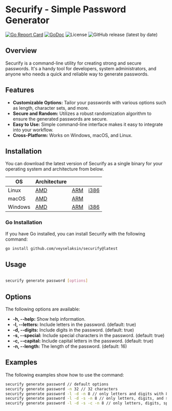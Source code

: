 # Securify - Simple Password Generator

[![Go Report Card](https://goreportcard.com/badge/github.com/veyselaksin/securify)](https://goreportcard.com/report/github.com/veyselaksin/securify)
[![GoDoc](https://godoc.org/github.com/veyselaksin/securify?status.svg)](https://godoc.org/github.com/veyselaksin/securify)
![License](https://img.shields.io/badge/License-MIT-blue.svg)
![GitHub release (latest by date)](https://img.shields.io/github/v/release/veyselaksin/securify)

## Overview

Securify is a command-line utility for creating strong and secure passwords. It's a handy tool for developers, system administrators, and anyone who needs a quick and reliable way to generate passwords.

## Features

- **Customizable Options:** Tailor your passwords with various options such as length, character sets, and more.
- **Secure and Random:** Utilizes a robust randomization algorithm to ensure the generated passwords are secure.
- **Easy to Use:** Simple command-line interface makes it easy to integrate into your workflow.
- **Cross-Platform:** Works on Windows, macOS, and Linux.

## Installation

You can download the latest version of Securify as a single binary for your operating system and architecture from below.

| OS      | Architecture                                         |                                                   |                                                  |
| ------- | ---------------------------------------------------- | ------------------------------------------------- | ------------------------------------------------ |
| Linux   | [AMD](./dist/securify_linux_amd64_v1/securify)       | [ARM](./dist/securify_linux_arm64/securify)       | [i386](./dist/securify_linux_386/securify)       |
| macOS   | [AMD](./dist/securify_darwin_amd64_v1/securify)      | [ARM](./dist/securify_darwin_arm64/securify)      |                                                  |
| Windows | [AMD](./dist/securify_windows_amd64_v1/securify.exe) | [ARM](./dist/securify_windows_arm64/securify.exe) | [i386](./dist/securify_windows_386/securify.exe) |

### Go Installation

If you have Go installed, you can install Securify with the following command:

```bash
go install github.com/veyselaksin/securify@latest

```

## Usage

```bash

securify generate password [options]

```

## Options

The following options are available:

- **-h, --help:** Show help information.
- **-l, --letters:** Include letters in the password. (default: true)
- **-d, --digits:** Include digits in the password. (default: true)
- **-s, --special:** Include special characters in the password. (default: true)
- **-c, --capital:** Include capital letters in the password. (default: true)
- **-n, --length:** The length of the password. (default: 16)

## Examples

The following examples show how to use the command:

```bash
securify generate password // default options
securify generate password -n 32 // 32 characters
securify generate password -l -d -n 8 // only letters and digits with 8 characters
securify generate password -l -d -s -n 8 // only letters, digits, and special characters with 8 characters
securify generate password -l -d -s -c -n 8 // only letters, digits, special characters, and capital letters with 16 characters
```
